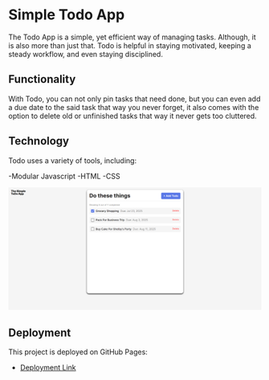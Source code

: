 # Simple Todo App

The Todo App is a simple, yet efficient way of managing tasks. Although, it is also more than just that. Todo is helpful in staying motivated, keeping a steady workflow, and even staying disciplined.

## Functionality

With Todo, you can not only pin tasks that need done, but you can even add a due date to the said task that way you never forget, it also comes with the option to delete old or unfinished tasks that way it never gets too cluttered.

## Technology

Todo uses a variety of tools, including:

-Modular Javascript
-HTML
-CSS

![Profile Page](./images/README%20Preview%201.png)

## Deployment

This project is deployed on GitHub Pages:

- [Deployment Link](http://WildRabbit2004.github.io/se_project_todo-app)
